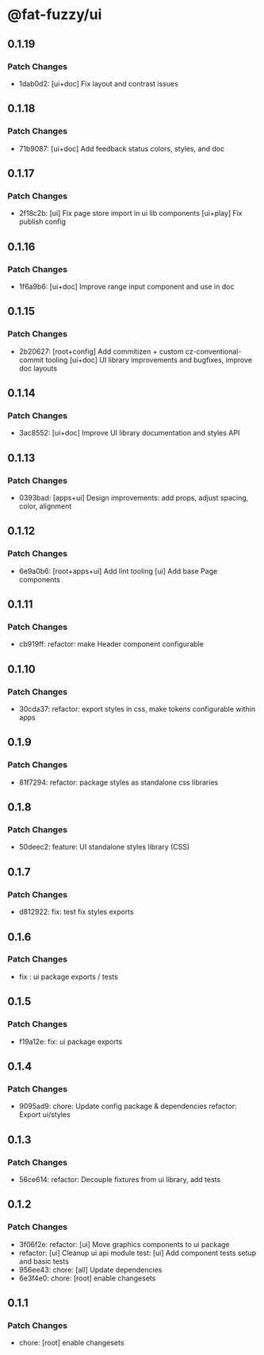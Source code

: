 # @fat-fuzzy/ui

## 0.1.19

### Patch Changes

- 1dab0d2: [ui+doc] Fix layout and contrast issues

## 0.1.18

### Patch Changes

- 71b9087: [ui+doc] Add feedback status colors, styles, and doc

## 0.1.17

### Patch Changes

- 2f18c2b: [ui] Fix page store import in ui lib components
  [ui+play] Fix publish config

## 0.1.16

### Patch Changes

- 1f6a9b6: [ui+doc] Improve range input component and use in doc

## 0.1.15

### Patch Changes

- 2b20627: [root+config] Add commitizen + custom cz-conventional-commit tooling
  [ui+doc] UI library improvements and bugfixes, improve doc layouts

## 0.1.14

### Patch Changes

- 3ac8552: [ui+doc] Improve UI library documentation and styles API

## 0.1.13

### Patch Changes

- 0393bad: [apps+ui] Design improvements: add props, adjust spacing, color, alignment

## 0.1.12

### Patch Changes

- 6e9a0b6: [root+apps+ui] Add lint tooling
  [ui] Add base Page components

## 0.1.11

### Patch Changes

- cb919ff: refactor: make Header component configurable

## 0.1.10

### Patch Changes

- 30cda37: refactor: export styles in css, make tokens configurable within apps

## 0.1.9

### Patch Changes

- 81f7294: refactor: package styles as standalone css libraries

## 0.1.8

### Patch Changes

- 50deec2: feature: UI standalone styles library (CSS)

## 0.1.7

### Patch Changes

- d812922: fix: test fix styles exports

## 0.1.6

### Patch Changes

- fix : ui package exports / tests

## 0.1.5

### Patch Changes

- f19a12e: fix: ui package exports

## 0.1.4

### Patch Changes

- 9095ad9: chore: Update config package & dependencies
  refactor: Export ui/styles

## 0.1.3

### Patch Changes

- 56ce614: refactor: Decouple fixtures from ui library, add tests

## 0.1.2

### Patch Changes

- 3f06f2e: refactor: [ui] Move graphics components to ui package
- refactor: [ui] Cleanup ui api module
  test: [ui] Add component tests setup and basic tests
- 956ee43: chore: [all] Update dependencies
- 6e3f4e0: chore: [root] enable changesets

## 0.1.1

### Patch Changes

- chore: [root] enable changesets
